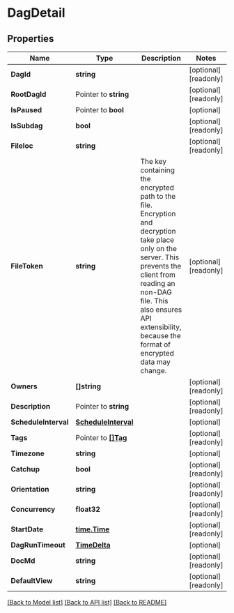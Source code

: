 # DagDetail

## Properties

Name | Type | Description | Notes
------------ | ------------- | ------------- | -------------
**DagId** | **string** |  | [optional] [readonly] 
**RootDagId** | Pointer to **string** |  | [optional] [readonly] 
**IsPaused** | Pointer to **bool** |  | [optional] 
**IsSubdag** | **bool** |  | [optional] [readonly] 
**Fileloc** | **string** |  | [optional] [readonly] 
**FileToken** | **string** | The key containing the encrypted path to the file. Encryption and decryption take place only on the server. This prevents the client from reading an non-DAG file. This also ensures API extensibility, because the format of encrypted data may change.  | [optional] [readonly] 
**Owners** | **[]string** |  | [optional] [readonly] 
**Description** | Pointer to **string** |  | [optional] [readonly] 
**ScheduleInterval** | [**ScheduleInterval**](ScheduleInterval.md) |  | [optional] 
**Tags** | Pointer to [**[]Tag**](Tag.md) |  | [optional] [readonly] 
**Timezone** | **string** |  | [optional] 
**Catchup** | **bool** |  | [optional] [readonly] 
**Orientation** | **string** |  | [optional] [readonly] 
**Concurrency** | **float32** |  | [optional] [readonly] 
**StartDate** | [**time.Time**](time.Time.md) |  | [optional] [readonly] 
**DagRunTimeout** | [**TimeDelta**](TimeDelta.md) |  | [optional] 
**DocMd** | **string** |  | [optional] [readonly] 
**DefaultView** | **string** |  | [optional] [readonly] 

[[Back to Model list]](../README.md#documentation-for-models) [[Back to API list]](../README.md#documentation-for-api-endpoints) [[Back to README]](../README.md)


